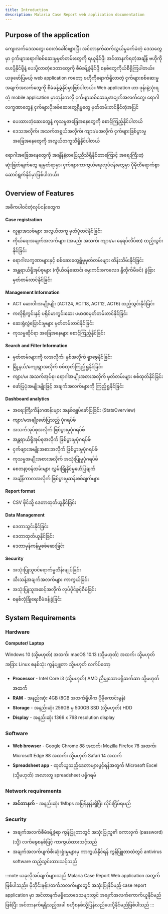 ```yaml
---
title: Introduction
description: Malaria Case Report web application documentation
---
```


## Purpose of the application
ကျေးလက်ဒေသတွေ၊ ဝေးလံခေါင်ဖျားပြီး အင်တာနက်ဆက်သွယ်မှုခက်ခဲတဲ့ ဒေသတွေမှာ ငှက်ဖျားရောဂါစစ်ဆေးမှုမှတ်တမ်းတွေကို ရယူနိုင်ဖို့၊ အင်တာနက်ရတဲ့အချိန် ဗဟိုကိုပေးပို့နိုင်ဖို့နဲ့ ပေးပို့လာတဲ့ဒေတာတွေကို စီမံခန့်ခွဲနိုင်ဖို့ စနစ်တွေကိုယ်စီရှိကြပါတယ်။ ယခုဖော်ပြမယ့် web application ကတော့ ဗဟိုကိုရောက်ရှိလာတဲ့ ငှက်ဖျားစစ်ဆေးမှုအချက်အလက်တွေကို စီမံခန့်ခွဲနိုင်မှာဖြစ်ပါတယ်။
Web application ဟာ ဖုန်းနဲ့သုံးရတဲ့ mobile application မှာတုန်းကလို ငှက်ဖျားစစ်ဆေးမှုအချက်အလက်တွေ၊ ရောဂါလက္ခဏာတွေနဲ့ ငှက်ဖျားပိုးစစ်ဆေးတွေ့ရှိမှုတွေ မှတ်တမ်းတင်နိုင်တဲ့အပြင်
* ပေးထားတဲ့ဆေးတွေနဲ့ ကုသမှုအခြေအနေတွေကို စောင့်ကြည့်နိုင်ပါတယ်
* ဒေသအလိုက်၊ အသက်အရွယ်အလိုက်၊ ကျား/မအလိုက် ငှက်ဖျားဖြစ်ပွားမှုအခြေအနေတွေကို အလွယ်တကူသိရှိနိုင်ပါတယ်

ရောဂါအခြေအနေတွေကို အချိန်နဲ့တပြေးညီသိရှိနိုင်တာကြောင့် အရေးကြီးတဲ့ဆုံးဖြတ်ချက်တွေ ချမှတ်ရာမှာ၊ ငှက်ဖျားကာကွယ်ရေးလုပ်ငန်းတွေမှာ ပိုမိုထိရောက်စွာ ဆောင်ရွက်နိုင်မှာဖြစ်ပါတယ်။

## Overview of Features
အဓိကပါဝင်တဲ့လုပ်ငန်းတွေက

**Case registration**
- လူနာအသစ်များ အလွယ်တကူ မှတ်ပုံတင်နိုင်ခြင်း
- ကိုယ်ရေးအချက်အလက်များ (အမည်၊ အသက်၊ ကျား/မ၊ နေရပ်လိပ်စာ) ထည့်သွင်းနိုင်ခြင်း
- ရောဂါလက္ခဏာများနှင့် စစ်ဆေးတွေ့ရှိမှုမှတ်တမ်းများ ထိန်းသိမ်းနိုင်ခြင်း
- အန္တရာယ်ရှိအုပ်စုများ (ကိုယ်ဝန်ဆောင်၊ မွေးကင်းစကလေး၊ နို့တိုက်မိခင်) ခွဲခြားမှတ်တမ်းတင်နိုင်ခြင်း

**Management Information**
- ACT ဆေးဝါးအမျိုးမျိုး (ACT24, ACT18, ACT12, ACT6) ထည့်သွင်းနိုင်ခြင်း
- ကလိုရိုကွင်းနှင့် ပရိုင်မာကွင်းဆေး ပမာဏမှတ်တမ်းတင်နိုင်ခြင်း
- ဆေးရုံလွှဲပြောင်းမှုများ မှတ်တမ်းတင်နိုင်ခြင်း
- ကုသမှုဆိုင်ရာ အခြေအနေများ စောင့်ကြည့်နိုင်ခြင်း

**Search and Filter Information**
- မှတ်တမ်းများကို လအလိုက်၊ နှစ်အလိုက် ရှာဖွေနိုင်ခြင်း
- မြို့နယ်/ကျေးရွာအလိုက် စစ်ထုတ်ကြည့်ရှုနိုင်ခြင်း
- ကျား/မ၊ အသက်အုပ်စု၊ ရောဂါအမျိုးအစားအလိုက် မှတ်တမ်းများ စစ်ထုတ်နိုင်ခြင်း
- ဖော်ပြပုံအမျိုးမျိုးဖြင့် အချက်အလက်များကို ကြည့်ရှုနိုင်ခြင်း

**Dashboard analytics**
- အရေးကြီးကိန်းဂဏန်းများ အနှစ်ချုပ်ဖော်ပြခြင်း (StatsOverview)
- ကျား/မအချိုးဖော်ပြသည့် ပုံဂရပ်ဖ်
- အသက်အုပ်စုအလိုက် ဖြစ်ပွားမှုပုံဂရပ်ဖ်
- အန္တရာယ်ရှိအုပ်စုအလိုက် ဖြစ်ပွားမှုပုံဂရပ်ဖ်
- ငှက်ဖျားအမျိုးအစားအလိုက် ဖြစ်ပွားမှုပုံဂရပ်ဖ်
- ကုသမှုအမျိုးအစားအလိုက် အသုံးပြုမှုပုံဂရပ်ဖ်
- စေတနာ့ဝန်ထမ်းများ လွှမ်းခြုံနိုင်မှုဖော်ပြချက်
- အချိန်ကာလအလိုက် ဖြစ်ပွားမှုဆန်းစစ်ချက်များ

**Report format**
- CSV ဖိုင်သို့ ဒေတာထုတ်ယူနိုင်ခြင်း

**Data Management**
- ဒေတာသွင်းနိုင်ခြင်း
- ဒေတာထုတ်ယူနိုင်ခြင်း
- ဒေတာမှန်ကန်မှုစစ်ဆေးခြင်း

**Security**
- အသုံးပြုသူဝင်ရောက်မှုထိန်းချုပ်ခြင်း
- သီးသန့်အချက်အလက်များ ကာကွယ်ခြင်း
- အသုံးပြုသူအဆင့်အလိုက် လုပ်ပိုင်ခွင့်စီမံခြင်း
- စနစ်လုံခြုံရေးစီမံခန့်ခွဲခြင်း

## System Requirements
### Hardware
**Computer/ Laptop**

Windows 10 (သို့မဟုတ်) အထက်၊ macOS 10.13 (သို့မဟုတ်) အထက်၊ သို့မဟုတ် အခြား Linux စနစ်သုံး ကွန်ပျူတာ သို့မဟုတ် လက်ပ်တော့
- **Processor** - Intel Core i3 (သို့မဟုတ်) AMD ညီမျှသောပရိုဆက်ဆာ သို့မဟုတ် အထက်
- **RAM** - အနည်းဆုံး 4GB (8GB အထက်ရှိပါက ပိုမိုကောင်းမွန်)
- **Storage** - အနည်းဆုံး 256GB မှ 500GB SSD (သို့မဟုတ်) HDD
- **Display** - အနည်းဆုံး 1366 x 768 resolution display

### Software
- **Web browser** - Google Chrome 88 အထက်၊ Mozilla Firefox 78 အထက်၊ Microsoft Edge 88 အထက်၊ သို့မဟုတ် Safari 14 အထက်
- **Spreadsheet app** - ထုတ်ယူသည့်ဒေတာများဖွင့်ရန်အတွက် Microsoft Excel (သို့မဟုတ်) အလားတူ spreadsheet ပရိုဂရမ်

### Network requirements
- **အင်တာနက်** - အနည်းဆုံး 1Mbps အမြန်နှုန်းရှိပြီး လိုင်းငြိမ်ရမည်

### Security
- အချက်အလက်စီမံခန့်ခွဲရာ ကွန်ပြူတာတွင် အသုံးပြုသူ၏ စကားဝှက် (password) (သို့) လက်ဗွေစနစ်ဖြင့် ကာကွယ်ထားသင့်သည်
- အချက်အလက်ပျက်စီးဆုံးရှုံးမှုများမှ ကာကွယ်နိုင်ရန် ကွန်ပြူတာထဲတွင် antivirus software ထည့်သွင်းထားသင့်သည်

:::note
ယခုလိုအပ်ချက်များသည် Malaria Case Report Web application အတွက်ဖြစ်ပါသည်။ မိုဘိုင်းဖုန်း/တက်ဘလက်များတွင် အသုံးပြုနိုင်မည့် case report application မှာ အင်တာနက်မရှိသောဒေသများတွင် အချက်အလက်ကောက်ယူနိုင်မည်ဖြစ်ပြီး အင်တာနက်ရရှိသည့်အခါ ဗဟိုစနစ်သို့ပြန်လည်ပေးပို့နိုင်မည်ဖြစ်ပါသည်
:::